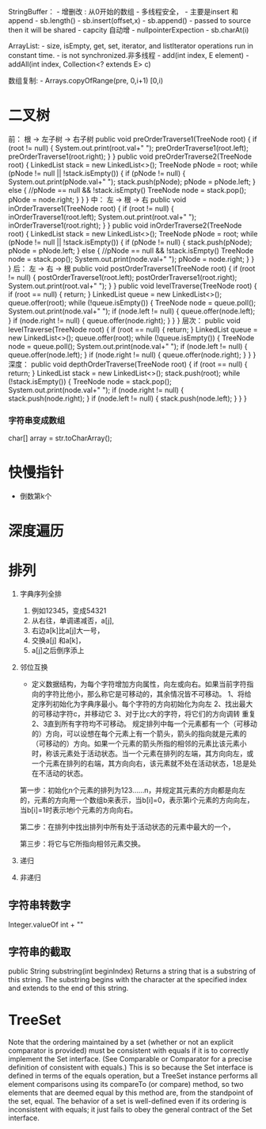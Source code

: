 StringBuffer：
    - 增删改
    : 从0开始的数组
    - 多线程安全，
    - 主要是insert 和 append
    - sb.length()
    - sb.insert(offset,x)
    - sb.append()
    - passed to source then it will be shared
    - capcity 自动增
    - nullpointerExpection
    - sb.charAt(i)

ArrayList:
    - size, isEmpty, get, set, iterator, and listIterator operations run in constant time. 
    -  is not synchronized.非多线程
    - add(int index, E element)
    - addAll(int index, Collection<? extends E> c)

数组复制:
    - Arrays.copyOfRange(pre, 0,i+1)  [0,i)
# 二叉树
前： 根 -> 左子树 -> 右子树
    public void preOrderTraverse1(TreeNode root) {
		if (root != null) {
			System.out.print(root.val+"  ");
			preOrderTraverse1(root.left);
			preOrderTraverse1(root.right);
		}
	}
        public void preOrderTraverse2(TreeNode root) {
    		LinkedList<TreeNode> stack = new LinkedList<>();
    		TreeNode pNode = root;
    		while (pNode != null || !stack.isEmpty()) {
    			if (pNode != null) {
    				System.out.print(pNode.val+"  ");
    				stack.push(pNode);
    				pNode = pNode.left;
    			} else { //pNode == null && !stack.isEmpty()
    				TreeNode node = stack.pop();
    				pNode = node.right;
    			}
    		}
    	}
中： 左 -> 根 -> 右
        public void inOrderTraverse1(TreeNode root) {
    		if (root != null) {
    			inOrderTraverse1(root.left);
    			System.out.print(root.val+"  ");
    			inOrderTraverse1(root.right);
    		}
    	}
        public void inOrderTraverse2(TreeNode root) {
    		LinkedList<TreeNode> stack = new LinkedList<>();
    		TreeNode pNode = root;
    		while (pNode != null || !stack.isEmpty()) {
    			if (pNode != null) {
    				stack.push(pNode);
    				pNode = pNode.left;
    			} else { //pNode == null && !stack.isEmpty()
    				TreeNode node = stack.pop();
    				System.out.print(node.val+"  ");
    				pNode = node.right;
    			}
    		}
    	}
后： 左 -> 右 -> 根
        public void postOrderTraverse1(TreeNode root) {
    		if (root != null) {
    			postOrderTraverse1(root.left);
    			postOrderTraverse1(root.right);
    			System.out.print(root.val+"  ");
    		}
    	}
            public void levelTraverse(TreeNode root) {
    		if (root == null) {
    			return;
    		}
    		LinkedList<TreeNode> queue = new LinkedList<>();
    		queue.offer(root);
    		while (!queue.isEmpty()) {
    			TreeNode node = queue.poll();
    			System.out.print(node.val+"  ");
    			if (node.left != null) {
    				queue.offer(node.left);
    			}
    			if (node.right != null) {
    				queue.offer(node.right);
    			}
    		}
    	}
层次：
        public void levelTraverse(TreeNode root) {
    		if (root == null) {
    			return;
    		}
    		LinkedList<TreeNode> queue = new LinkedList<>();
    		queue.offer(root);
    		while (!queue.isEmpty()) {
    			TreeNode node = queue.poll();
    			System.out.print(node.val+"  ");
    			if (node.left != null) {
    				queue.offer(node.left);
    			}
    			if (node.right != null) {
    				queue.offer(node.right);
    			}
    		}
    	}
深度：
        public void depthOrderTraverse(TreeNode root) {
    		if (root == null) {
    			return;
    		}
    		LinkedList<TreeNode> stack = new LinkedList<>();
    		stack.push(root);
    		while (!stack.isEmpty()) {
    			TreeNode node = stack.pop();
    			System.out.print(node.val+"  ");
    			if (node.right != null) {
    				stack.push(node.right);
    			}
    			if (node.left != null) {
    				stack.push(node.left);
    			}
    		}
    	}
### 字符串变成数组
char[] array = str.toCharArray();
# 快慢指针
- 倒数第k个
# 深度遍历


# 排列
1. 字典序列全排
	1. 例如12345，变成54321
	2. 从右往，单调递减否，a[j],
	3. 右边a[k]比a[j]大一号，
	4. 交换a[j] 和a[k]，
	5. a[j]之后倒序添上

2. 邻位互换
	- 定义数据结构，为每个字符增加方向属性，向左或向右。如果当前字符指向的字符比他小，那么称它是可移动的，其余情况皆不可移动。
	1、将给定序列初始化为字典序最小。每个字符的方向初始化为向左
	2、找出最大的可移动字符c，并移动它
	3、对于比c大的字符，将它们的方向调转
	重复2、3直到所有字符均不可移动。
	规定排列中每一个元素都有一个（可移动的）方向，可以设想在每个元素上有一个箭头，箭头的指向就是元素的（可移动的）方向。如果一个元素的箭头所指的相邻的元素比该元素小时，称该元素处于活动状态。当一个元素在排列的左端，其方向向左，或一个元素在排列的右端，其方向向右，该元素就不处在活动状态，1总是处在不活动的状态。

	第一步：初始化n个元素的排列为123……n，并规定其元素的方向都是向左的，元素的方向用一个数组b来表示，当b[i]=0，表示第i个元素的方向向左，当b[i]=1时表示地i个元素的方向向右。

	第二步：在排列中找出排列中所有处于活动状态的元素中最大的一个，

	第三步：将它与它所指向相邻元素交换。
3. 递归
4. 非递归

## 字符串转数字
Integer.valueOf
int + ""

## 字符串的截取
public String substring​(int beginIndex)
Returns a string that is a substring of this string. The substring begins with the character at the specified index and extends to the end of this string. 


# TreeSet
Note that the ordering maintained by a set (whether or not an explicit comparator is provided) must be consistent with equals if it is to correctly implement the Set interface. (See Comparable or Comparator for a precise definition of consistent with equals.) This is so because the Set interface is defined in terms of the equals operation, but a TreeSet instance performs all element comparisons using its compareTo (or compare) method, so two elements that are deemed equal by this method are, from the standpoint of the set, equal. The behavior of a set is well-defined even if its ordering is inconsistent with equals; it just fails to obey the general contract of the Set interface. 